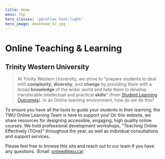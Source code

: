 ```yaml
---
title: Home
menu: Top
hero_classes: 'parallax text-light'
hero_image: deskhome_V2.jpg
---
```


# Online Teaching & Learning
## Trinity Western University

> At Trinity Western University, we strive to "prepare students to deal with **complexity**, **diversity**, and **change** by providing them with a broad **knowledge** of the wider world and help them to develop transferable intellectual and practical **skills**" (from [Student Learning Outcomes](https://www.twu.ca/academics/student-learning-outcomes)). In an Online learning environment, how do we do this?

To ensure you have all the tools to guide your students in their learning, the TWU Online Learning Team is here to support you!  On this website, we share resources for designing accessible, engaging, high quality online courses. We hold professional development workshops, "Teaching Online Effectively (TOne)" throughout the year, as well as individual consultations and support services.

Please feel free to browse this site and reach out to our team if you have any questions. (Email: online@twu.ca)
